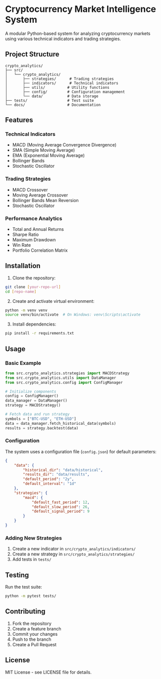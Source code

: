 # Cryptocurrency Market Intelligence System

A modular Python-based system for analyzing cryptocurrency markets using various technical indicators and trading strategies.

## Project Structure

```
crypto_analytics/
├── src/
│   └── crypto_analytics/
│       ├── strategies/      # Trading strategies
│       ├── indicators/      # Technical indicators
│       ├── utils/          # Utility functions
│       ├── config/         # Configuration management
│       └── data/           # Data storage
├── tests/                  # Test suite
└── docs/                   # Documentation
```

## Features

### Technical Indicators
- MACD (Moving Average Convergence Divergence)
- SMA (Simple Moving Average)
- EMA (Exponential Moving Average)
- Bollinger Bands
- Stochastic Oscillator

### Trading Strategies
- MACD Crossover
- Moving Average Crossover
- Bollinger Bands Mean Reversion
- Stochastic Oscillator

### Performance Analytics
- Total and Annual Returns
- Sharpe Ratio
- Maximum Drawdown
- Win Rate
- Portfolio Correlation Matrix

## Installation

1. Clone the repository:
```bash
git clone [your-repo-url]
cd [repo-name]
```

2. Create and activate virtual environment:
```bash
python -m venv venv
source venv/bin/activate  # On Windows: venv\Scripts\activate
```

3. Install dependencies:
```bash
pip install -r requirements.txt
```

## Usage

### Basic Example
```python
from src.crypto_analytics.strategies import MACDStrategy
from src.crypto_analytics.utils import DataManager
from src.crypto_analytics.config import ConfigManager

# Initialize components
config = ConfigManager()
data_manager = DataManager()
strategy = MACDStrategy()

# Fetch data and run strategy
symbols = ["BTC-USD", "ETH-USD"]
data = data_manager.fetch_historical_data(symbols)
results = strategy.backtest(data)
```

### Configuration
The system uses a configuration file (`config.json`) for default parameters:

```json
{
    "data": {
        "historical_dir": "data/historical",
        "results_dir": "data/results",
        "default_period": "2y",
        "default_interval": "1d"
    },
    "strategies": {
        "macd": {
            "default_fast_period": 12,
            "default_slow_period": 26,
            "default_signal_period": 9
        }
    }
}
```

### Adding New Strategies
1. Create a new indicator in `src/crypto_analytics/indicators/`
2. Create a new strategy in `src/crypto_analytics/strategies/`
3. Add tests in `tests/`

## Testing
Run the test suite:
```bash
python -m pytest tests/
```

## Contributing
1. Fork the repository
2. Create a feature branch
3. Commit your changes
4. Push to the branch
5. Create a Pull Request

## License
MIT License - see LICENSE file for details. 